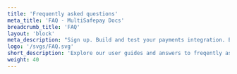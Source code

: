 ```yaml
---
title: 'Frequently asked questions'
meta_title: 'FAQ - MultiSafepay Docs'
breadcrumb_title: 'FAQ'
layout: 'block'
meta_description: "Sign up. Build and test your payments integration. Explore our products and services. Use our API Reference, SDKs, and wrappers. Get support."
logo: '/svgs/FAQ.svg'
short_description: 'Explore our user guides and answers to freqently asked questions.'
weight: 40
---
```

